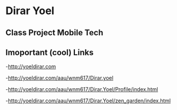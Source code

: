 # Dirar Yoel 

## Class Project Mobile Tech 

## Imoportant (cool) Links

-http://yoeldirar.com

-http://yoeldirar.com/aau/wnm617/Dirar.yoel

-http://yoeldirar.com/aau/wnm617/Dirar.Yoel/Profile/index.html

-http://yoeldirar.com/aau/wnm617/Dirar.Yoel/zen_garden/index.html
